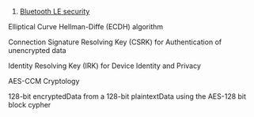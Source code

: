 
1. [Bluetooth LE security](https://developer.bluetooth.org/TechnologyOverview/Pages/LE-Security.aspx)

Elliptical Curve Hellman-Diffe (ECDH) algorithm

Connection Signature Resolving Key (CSRK) for Authentication of unencrypted data

Identity Resolving Key (IRK) for Device Identity and Privacy

AES-CCM Cryptology

128-bit encryptedData from a 128-bit plaintextData using the AES-128 bit block cypher

